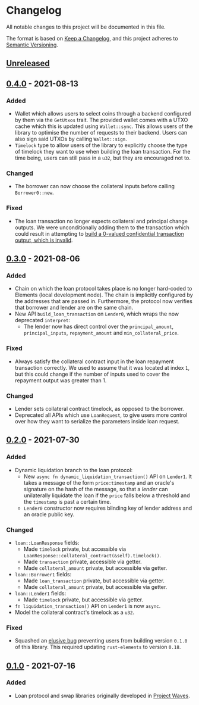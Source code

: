 # Changelog

All notable changes to this project will be documented in this file.

The format is based on [Keep a Changelog](https://keepachangelog.com/en/1.0.0/),
and this project adheres to [Semantic Versioning](https://semver.org/spec/v2.0.0.html).

## [Unreleased]

## [0.4.0] - 2021-08-13

### Added

- Wallet which allows users to select coins through a backend configured by them via the `GetUtxos` trait.
  The provided wallet comes with a UTXO cache which this is updated using `Wallet::sync`.
  This allows users of the library to optimise the number of requests to their backend.
  Users can also sign said UTXOs by calling `Wallet::sign`.
- `Timelock` type to allow users of the library to explicitly choose the type of timelock they want to use when building the loan transaction.
  For the time being, users can still pass in a `u32`, but they are encouraged not to.

### Changed

- The borrower can now choose the collateral inputs before calling `Borrower0::new`.

### Fixed

- The loan transaction no longer expects collateral and principal change outputs.
  We were unconditionally adding them to the transaction which could result in attempting to [build a 0-valued confidential transaction output, which is invalid](https://github.com/comit-network/baru/issues/38).

## [0.3.0] - 2021-08-06

### Added

- Chain on which the loan protocol takes place is no longer hard-coded to Elements (local development node).
  The chain is implicitly configured by the addresses that are passed in.
  Furthermore, the protocol now verifies that borrower and lender are on the same chain.
- New API `build_loan_transaction` on `Lender0`, which wraps the now deprecated `interpret`:
  - The lender now has direct control over the `principal_amount`, `principal_inputs`, `repayment_amount` and `min_collateral_price`.

### Fixed

- Always satisfy the collateral contract input in the loan repayment transaction correctly.
  We used to assume that it was located at index `1`, but this could change if the number of inputs used to cover the repayment output was greater than 1.

### Changed

- Lender sets collateral contract timelock, as opposed to the borrower.
- Deprecated all APIs which use `LoanRequest`, to give users more control over how they want to serialize the parameters inside loan request.

## [0.2.0] - 2021-07-30

### Added

- Dynamic liquidation branch to the loan protocol:
  - New `async fn dynamic_liquidation_transaction()` API on `Lender1`.
    It takes a message of the form `price:timestamp` and an oracle's signature on the hash of the message, so that a _lender_ can unilaterally liquidate the loan if the `price` falls below a threshold and the `timestamp` is past a certain time.
  - `Lender0` constructor now requires blinding key of lender address and an oracle public key.

### Changed

- `loan::LoanResponse` fields:
  - Made `timelock` private, but accessible via `LoanResponse::collateral_contract(&self).timelock()`.
  - Made `transaction` private, accessible via getter.
  - Made `collateral_amount` private, but accessible via getter.
- `loan::Borrower1` fields:
  - Made `loan_transaction` private, but accessible via getter.
  - Made `collateral_amount` private, but accessible via getter.
- `loan::Lender1` fields:
  - Made `timelock` private, but accessible via getter.
- `fn liquidation_transaction()` API on `Lender1` is now `async`.
- Model the collateral contract's timelock as a `u32`.

### Fixed

- Squashed an [elusive bug](https://github.com/comit-network/baru/issues/35) preventing users from building version `0.1.0` of this library.
  This required updating `rust-elements` to version `0.18`.

## [0.1.0] - 2021-07-16

### Added

- Loan protocol and swap libraries originally developed in [Project Waves](https://github.com/comit-network/waves).

[Unreleased]: https://github.com/comit-network/baru/compare/0.4.0...HEAD
[0.4.0]: https://github.com/comit-network/baru/compare/0.3.0...0.4.0
[0.3.0]: https://github.com/comit-network/baru/compare/0.2.0...0.3.0
[0.2.0]: https://github.com/comit-network/baru/compare/0.1.0...0.2.0
[0.1.0]: https://github.com/comit-network/baru/releases/tag/0.1.0
